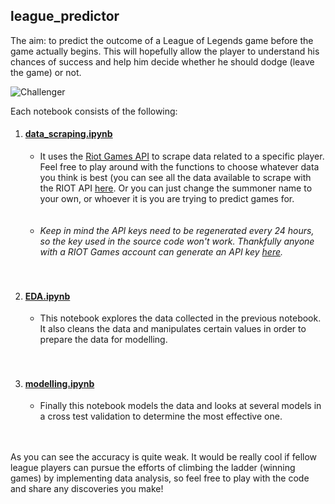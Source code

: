 ## league_predictor

The aim: to predict the outcome of a League of Legends game before the game actually begins. This will hopefully allow the player to understand his chances of success and help him decide whether he should dodge (leave the game) or not.


![Challenger](https://i2.wp.com/i.pinimg.com/originals/90/8f/95/908f95127caf7f739877f9f555807361.png)

Each notebook consists of the following:

1. #### [data_scraping.ipynb](https://github.com/BigJonP/league_predictor/blob/main/data_scraping.ipynb)
    * It uses the [Riot Games API](https://developer.riotgames.com/) to scrape data related to a specific player. Feel free to play around with the functions to choose whatever data you think is best (you can see all the data available to scrape with the RIOT API [here](https://developer.riotgames.com/apis#match-v4). Or you can just change the summoner name to your own, or whoever it is you are trying to predict games for.
   <br /> 
   <br /> 
    * *Keep in mind the API keys need to be regenerated every 24 hours, so the key used in the source code won't work. Thankfully anyone with a RIOT Games account can generate an API key [here](https://developer.riotgames.com/app-type).*
   <br /> 
   <br /> 
2. #### [EDA.ipynb](https://github.com/BigJonP/league_predictor/blob/main/EDA.ipynb)
    * This notebook explores the data collected in the previous notebook. It also cleans the data and manipulates certain values in order to prepare the data for modelling. 
   <br />  
   <br /> 
3. #### [modelling.ipynb](https://github.com/BigJonP/league_predictor/blob/main/modelling.ipynb)
    * Finally this notebook models the data and looks at several models in a cross test validation to determine the most effective one. 
    
   <br /> 
   <br /> 
   

As you can see the accuracy is quite weak. It would be really cool if fellow league players can pursue the efforts of climbing the ladder (winning games) by implementing data analysis, so feel free to play with the code and share any discoveries you make!
